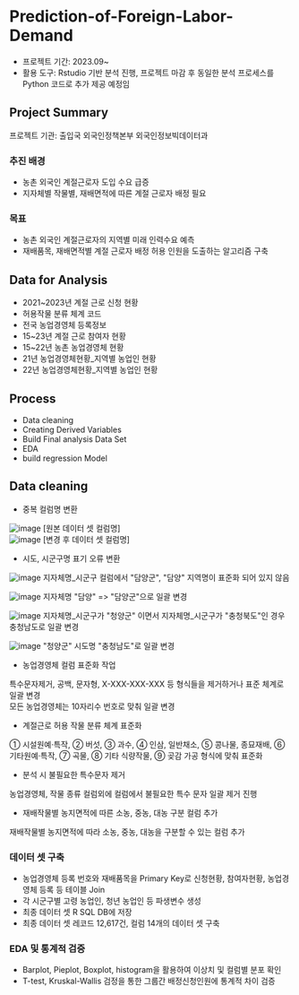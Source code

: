 # Prediction-of-Foreign-Labor-Demand
- 프로젝트 기간: 2023.09~
- 활용 도구: Rstudio 기반 분석 진행, 프로젝트 마감 후 동일한 분석 프로세스를 Python 코드로 추가 제공 예정임
## Project Summary

프로젝트 기관: 출입국 외국인정책본부 외국인정보빅데이터과

### 추진 배경

- 농촌 외국인 계절근로자 도입 수요 급증
- 지자체별 작물별, 재배면적에 따른 계절 근로자 배정 필요

### 목표

- 농촌 외국인 계절근로자의 지역별 미래 인력수요 예측
- 재배품목, 재배면적별 계절 근로자 배정 허용 인원을 도출하는 알고리즘 구축
 
## Data for Analysis

- 2021~2023년 계절 근로 신청 현황
- 허용작물 분류 체계 코드
- 전국 농업경영체 등록정보
- 15~23년 계절 근로 참여자 현황
- 15~22년 농촌 농업경영체 현황
- 21년 농업경영체현황_지역별 농업인 현황
- 22년 농업경영체현황_지역별 농업인 현황

## Process

- Data cleaning
- Creating Derived Variables
- Build Final analysis Data Set
- EDA
- build regression Model

## Data cleaning

- 중복 컬럼명 변환

![image](https://github.com/eumtaewon/Prediction-of-Foreign-Labor-Demand/assets/104436260/ddb51e01-bc60-4853-948e-7a6bdd137c80)
[원본 데이터 셋 컬럼명]  
![image](https://github.com/eumtaewon/Prediction-of-Foreign-Labor-Demand/assets/104436260/f7ef78e6-3957-461d-8799-05f3a679e3a4)
[변경 후 데이터 셋 컬럼명]

  
- 시도, 시군구명 표기 오류 변환

![image](https://github.com/eumtaewon/Prediction-of-Foreign-Labor-Demand/assets/104436260/56bc17c1-c2ac-4f0c-b3b4-9d94225bafbe)
지자체명_시군구 컬럼에서 "담양군", "담양" 지역명이 표준화 되어 있지 않음

![image](https://github.com/eumtaewon/Prediction-of-Foreign-Labor-Demand/assets/104436260/bad44fe0-d7b6-4f92-926c-f7087694772c)
지자체명 "담양" => "담양군"으로 일괄 변경

![image](https://github.com/eumtaewon/Prediction-of-Foreign-Labor-Demand/assets/104436260/c56afec4-3b4d-4756-a14b-ab4a523015f4)
지자체명_시군구가 "청양군" 이면서 지자체명_시군구가 "충청북도"인 경우 충청남도로 일괄 변경

![image](https://github.com/eumtaewon/Prediction-of-Foreign-Labor-Demand/assets/104436260/0478d983-efd4-44de-b6d3-f09883543a85)
"청양군" 시도명 "충청남도"로 일괄 변경


- 농업경영체 컬럼 표준화 작업

특수문자제거, 공백, 문자형, X-XXX-XXX-XXX 등 형식들을 제거하거나 표준 체계로 일괄 변경  
모든 농업경영체는 10자리수 번호로 맞춰 일괄 변경  

- 계절근로 허용 작물 분류 체계 표준화

① 시설원예·특작, ② 버섯, ③ 과수, ④ 인삼, 일반채소, ⑤ 콩나물, 종묘재배, ⑥ 기타원예·특작, ⑦ 곡물, ⑧ 기타 식량작물, ⑨ 곶감 가공 형식에 맞춰 표준화  

- 분석 시 불필요한 특수문자 제거

농업경영체, 작물 종류 컬럼외에 컬럼에서 불필요한 특수 문자 일괄 제거 진행  

- 재배작물별 농지면적에 따른 소농, 중농, 대농 구분 컬럼 추가

재배작물별 농지면적에 따라 소농, 중농, 대농을 구분할 수 있는 컬럼 추가




### 데이터 셋 구축

- 농업경영체 등록 번호와 재배품목을 Primary Key로 신청현황, 참여자현황, 농업경영체 등록 등 테이블 Join 
- 각 시군구별 고령 농업인, 청년 농업인 등 파생변수 생성
- 최종 데이터 셋 R SQL DB에 저장
- 최종 데이터 셋 레코드 12,617건, 컬럼 14개의 데이터 셋 구축

### EDA 및 통계적 검증

- Barplot, Pieplot, Boxplot, histogram을 활용하여 이상치 및 컬럼별 분포 확인
- T-test, Kruskal-Wallis 검정을 통한 그룹간 배정신청인원에 통계적 차이 검증

